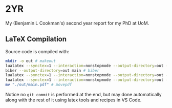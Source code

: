 # 2YR

My (Benjamin L Cookman's) second year report for my PhD at UoM.

## LaTeX Compilation

Source code is compiled with:

```bash
mkdir -o out # makeout
lualatex --synctex=1 --interaction=nonstopmode --output-directory=out --output-format=pdf # lualatex
biber --output-directory=out main # biber
lualatex --synctex=1 --interaction=nonstopmode --output-directory=out --output-format=pdf # lualatex
lualatex --synctex=1 --interaction=nonstopmode --output-directory=out --output-format=pdf # lualatex
mv "./out/main.pdf" # movepdf
```

Notice no `git commit` is performed at the end, but may done automatically along with the rest of it using latex tools and recipes in VS Code.

